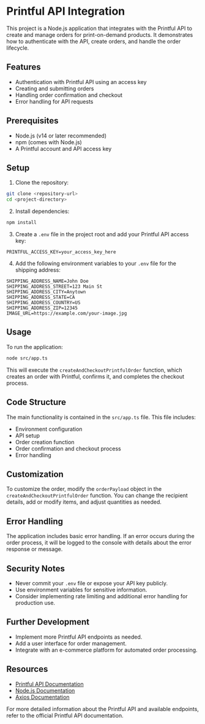 # Printful API Integration

This project is a Node.js application that integrates with the Printful API to create and manage orders for print-on-demand products. It demonstrates how to authenticate with the API, create orders, and handle the order lifecycle.

## Features

- Authentication with Printful API using an access key
- Creating and submitting orders
- Handling order confirmation and checkout
- Error handling for API requests

## Prerequisites

- Node.js (v14 or later recommended)
- npm (comes with Node.js)
- A Printful account and API access key

## Setup

1. Clone the repository:

```bash
git clone <repository-url>
cd <project-directory>
```

2. Install dependencies:

```bash
npm install
```

3. Create a `.env` file in the project root and add your Printful API access key:

```
PRINTFUL_ACCESS_KEY=your_access_key_here
```

4. Add the following environment variables to your `.env` file for the shipping address:

```
SHIPPING_ADDRESS_NAME=John Doe
SHIPPING_ADDRESS_STREET=123 Main St
SHIPPING_ADDRESS_CITY=Anytown
SHIPPING_ADDRESS_STATE=CA
SHIPPING_ADDRESS_COUNTRY=US
SHIPPING_ADDRESS_ZIP=12345
IMAGE_URL=https://example.com/your-image.jpg
```

## Usage

To run the application:

```bash
node src/app.ts
```

This will execute the `createAndCheckoutPrintfulOrder` function, which creates an order with Printful, confirms it, and completes the checkout process.

## Code Structure

The main functionality is contained in the `src/app.ts` file. This file includes:
- Environment configuration
- API setup
- Order creation function
- Order confirmation and checkout process
- Error handling

## Customization

To customize the order, modify the `orderPayload` object in the `createAndCheckoutPrintfulOrder` function. You can change the recipient details, add or modify items, and adjust quantities as needed.

## Error Handling

The application includes basic error handling. If an error occurs during the order process, it will be logged to the console with details about the error response or message.

## Security Notes

- Never commit your `.env` file or expose your API key publicly.
- Use environment variables for sensitive information.
- Consider implementing rate limiting and additional error handling for production use.

## Further Development

- Implement more Printful API endpoints as needed.
- Add a user interface for order management.
- Integrate with an e-commerce platform for automated order processing.

## Resources

- [Printful API Documentation](https://developers.printful.com/docs/)
- [Node.js Documentation](https://nodejs.org/en/docs/)
- [Axios Documentation](https://axios-http.com/docs/intro)

For more detailed information about the Printful API and available endpoints, refer to the official Printful API documentation.

